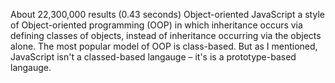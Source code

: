 About 22,300,000 results (0.43 seconds) 
Object-oriented JavaScript
a style of Object-oriented programming (OOP) in which inheritance occurs via defining classes of objects, instead of inheritance occurring via the objects alone. The most popular model of OOP is class-based. But as I mentioned, JavaScript isn't a classed-based langauge – it's is a prototype-based langauge.
